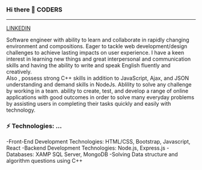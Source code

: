 ### Hi there 👋 CODERS
<hr>
<a href="https://www.linkedin.com/in/kashish-sharma-7a99b0252/">LINKEDIN</a>

Software engineer with ability to learn and collaborate in rapidly changing environment and compositions. Eager to tackle web development/design challenges to achieve lasting impacts on user experience. I have a keen interest in learning new things and great interpersonal and communication skills and having the ability to write and speak English fluently and creatively.<br>
Also , possess strong C++ skills in addition to JavaScript, Ajax, and JSON understanding and demand skills in NodeJs. Ablility to solve any challenge by working in a team. ability to create, test, and develop a range of online applications with good outcomes in order to solve many everyday problems by assisting users in completing their tasks quickly and easily with technology.


### ⚡ Technologies: ...

-Front-End Development Technologies: HTML/CSS, Bootstrap, Javascript, React
-Backend Development Technologies: Node.js, Express.js
-Databases: XAMP SQL Server, MongoDB
-Solving Data structure and algorithm questions using C++
  

<!--
**Kashish01in/Kashish01in** is a ✨ _special_ ✨ repository because its `README.md` (this file) appears on your GitHub profile.

Here are some ideas to get you started:

- 🔭 I’m currently working on ...
- 🌱 I’m currently learning ...
- 👯 I’m looking to collaborate on ...
- 🤔 I’m looking for help with ...
- 💬 Ask me about ...
- 📫 How to reach me: ...
- 😄 Pronouns: ...
- ⚡ Fun fact: ...
-->
